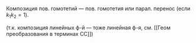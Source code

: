 Композиция пов. гомотетий — пов. гомотетия или парал. перенос (если $k_{1}k_{2}=1$).

(т.к. композиция линейных ф-й — тоже линейная ф-я, см. [[Геом преобразования в терминах CC]])